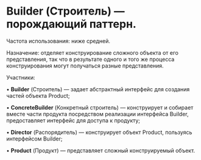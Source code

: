 # Builder (Строитель) — порождающий паттерн.

Частота использования: ниже средней.

Назначение: отделяет конструирование сложного объекта от его представления, так что в результате одного и того же процесса конструирования могут получаться разные представления.

Участники:

• **Builder** (Строитель) — задает абстрактный интерфейс для создания частей объекта Product;

• **ConcreteBuilder** (Конкретный строитель) — конструирует и собирает вместе части продукта посредством реализации интерфейса Builder, предоставляет интерфейс для доступа к продукту;

• **Director** (Распорядитель) — конструирует объект Product, пользуясь интерфейсом Builder;

• **Product** (Продукт) — представляет сложный конструируемый объект.